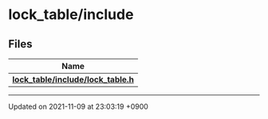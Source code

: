 

# lock_table/include



## Files

| Name           |
| -------------- |
| **[lock_table/include/lock_table.h](/Files/lock_table/include/lock_table.h#file-lock-table.h)**  |






-------------------------------

Updated on 2021-11-09 at 23:03:19 +0900

